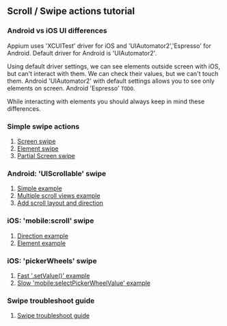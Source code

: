 ## Scroll / Swipe actions tutorial

### Android vs iOS UI differences

Appium uses 'XCUITest' driver for iOS and 'UIAutomator2','Espresso' for
Android. Default driver for Android is 'UIAutomator2'.

Using default driver settings, we can see elements outside screen with
iOS, but can't interact with them. We can check their values, but we
can't touch them. Android 'UIAutomator2' with default settings allows
you to see only elements on screen. Android 'Espresso' `TODO`.

While interacting with elements you should always keep in mind these
differences.

### Simple swipe actions

1. [Screen swipe](swipe/simple-screen.md)
2. [Element swipe](swipe/simple-element.md)
3. [Partial Screen swipe](swipe/simple-partial-screen.md)

### Android: 'UIScrollable' swipe

1. [Simple example](swipe/android-simple.md)
2. [Multiple scroll views example](swipe/android-multiple.md)
3. [Add scroll layout and direction](swipe/android-layout-direction.md)

### iOS: 'mobile:scroll' swipe

1. [Direction example](swipe/ios-direction.md)
2. [Element example](swipe/ios-element.md)

### iOS: 'pickerWheels' swipe

1. [Fast '.setValue()' example](swipe/ios-picker-wheels-set-value.md)
2. [Slow 'mobile:selectPickerWheelValue' example](swipe/ios-picker-wheels-mobile.md)

### Swipe troubleshoot guide

1. [Swipe troubleshoot guide](swipe/swipe-troubleshoot-guide.md)

